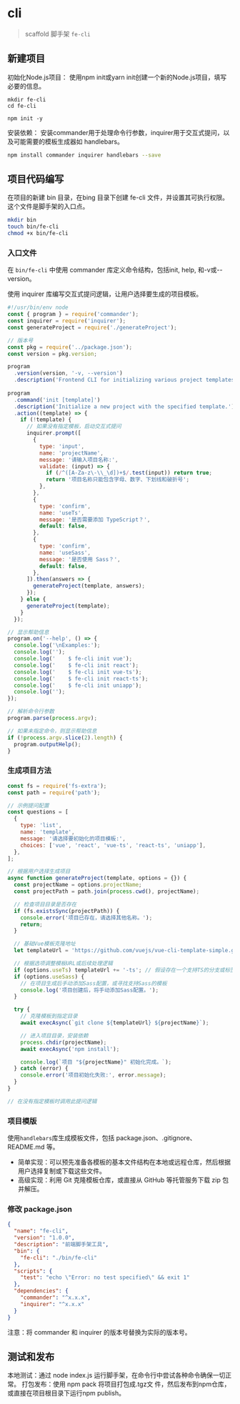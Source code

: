 
# cli

> scaffold 脚手架 `fe-cli`

## 新建项目

初始化Node.js项目： 使用npm init或yarn init创建一个新的Node.js项目，填写必要的信息。

```shell
mkdir fe-cli
cd fe-cli

npm init -y

```

安装依赖： 安装commander用于处理命令行参数，inquirer用于交互式提问，以及可能需要的模板生成器如 handlebars。

```bash
npm install commander inquirer handlebars --save
```

## 项目代码编写

在项目的新建 bin 目录，在bing 目录下创建 fe-cli 文件，并设置其可执行权限。这个文件是脚手架的入口点。

```bash
mkdir bin  
touch bin/fe-cli  
chmod +x bin/fe-cli
```

### 入口文件

在 `bin/fe-cli` 中使用 commander 库定义命令结构，包括init, help, 和-v或--version。

使用 inquirer 库编写交互式提问逻辑，让用户选择要生成的项目模板。

```javascript
#!/usr/bin/env node
const { program } = require('commander');
const inquirer = require('inquirer');
const generateProject = require('./generateProject');

// 版本号  
const pkg = require('../package.json');  
const version = pkg.version; 

program
  .version(version, '-v, --version')
  .description('Frontend CLI for initializing various project templates.')
  
program
  .command('init [template]')
  .description('Initialize a new project with the specified template.')
  .action((template) => {
    if (!template) {
      // 如果没有指定模板，启动交互式提问
      inquirer.prompt([
        {
          type: 'input',
          name: 'projectName',
          message: '请输入项目名称:',
          validate: (input) => {
            if (/^([A-Za-z\-\\_\d])+$/.test(input)) return true;
            return '项目名称只能包含字母、数字、下划线和破折号';
          },
        },
        {
          type: 'confirm',
          name: 'useTs',
          message: '是否需要添加 TypeScript？',
          default: false,
        },
        {
          type: 'confirm',
          name: 'useSass',
          message: '是否使用 Sass？',
          default: false,
        },
      ]).then(answers => {
        generateProject(template, answers);
      });
    } else {
      generateProject(template);
    }
  });

// 显示帮助信息  
program.on('--help', () => {
  console.log('\nExamples:');
  console.log('');  
  console.log('    $ fe-cli init vue');  
  console.log('    $ fe-cli init react');  
  console.log('    $ fe-cli init vue-ts');  
  console.log('    $ fe-cli init react-ts');  
  console.log('    $ fe-cli init uniapp');  
  console.log('');
});

// 解析命令行参数 
program.parse(process.argv);

// 如果未指定命令，则显示帮助信息  
if (!process.argv.slice(2).length) {  
  program.outputHelp();  
} 
```

### 生成项目方法

```javascript
const fs = require('fs-extra');
const path = require('path');

// 示例提问配置
const questions = [
  {
    type: 'list',
    name: 'template',
    message: '请选择要初始化的项目模板:',
    choices: ['vue', 'react', 'vue-ts', 'react-ts', 'uniapp'],
  },
];

// 根据用户选择生成项目
async function generateProject(template, options = {}) {
  const projectName = options.projectName;
  const projectPath = path.join(process.cwd(), projectName);

  // 检查项目目录是否存在
  if (fs.existsSync(projectPath)) {
    console.error('项目已存在，请选择其他名称。');
    return;
  }

  // 基础Vue模板克隆地址
  let templateUrl = 'https://github.com/vuejs/vue-cli-template-simple.git'; // 示例地址，实际应替换为合适的Vue模板仓库

  // 根据选项调整模板URL或后续处理逻辑
  if (options.useTs) templateUrl += '-ts'; // 假设存在一个支持TS的分支或标签
  if (options.useSass) {
    // 在项目生成后手动添加Sass配置，或寻找支持Sass的模板
    console.log('项目创建后，将手动添加Sass配置。');
  }

  try {
    // 克隆模板到指定目录
    await execAsync(`git clone ${templateUrl} ${projectName}`);

    // 进入项目目录，安装依赖
    process.chdir(projectName);
    await execAsync('npm install');

    console.log(`项目 "${projectName}" 初始化完成。`);
  } catch (error) {
    console.error('项目初始化失败:', error.message);
  }
}

// 在没有指定模板时调用此提问逻辑
```

### 项目模版

使用`handlebars`库生成模板文件，包括 package.json、.gitignore、README.md 等。

- 简单实现：可以预先准备各模板的基本文件结构在本地或远程仓库，然后根据用户选择复制或下载这些文件。
- 高级实现：利用 Git 克隆模板仓库，或直接从 GitHub 等托管服务下载 zip 包并解压。

### 修改 package.json

```json
{  
  "name": "fe-cli",  
  "version": "1.0.0",  
  "description": "前端脚手架工具",  
  "bin": {  
    "fe-cli": "./bin/fe-cli"  
  },  
  "scripts": {  
    "test": "echo \"Error: no test specified\" && exit 1"  
  },  
  "dependencies": {  
    "commander": "^x.x.x",  
    "inquirer": "^x.x.x"  
  }  
}
```

注意：将 commander 和 inquirer 的版本号替换为实际的版本号。

## 测试和发布

本地测试：通过 node index.js 运行脚手架，在命令行中尝试各种命令确保一切正常。
打包发布：使用 npm pack 将项目打包成.tgz文 件，然后发布到npm仓库，或直接在项目根目录下运行npm publish。
